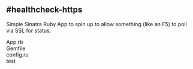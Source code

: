 #healthcheck-https
---------------

Simple Sinatra Ruby App to spin up to allow something (like an F5) to poll via SSL for status.

App.rb  
Gemfile  
config.ru  
test
